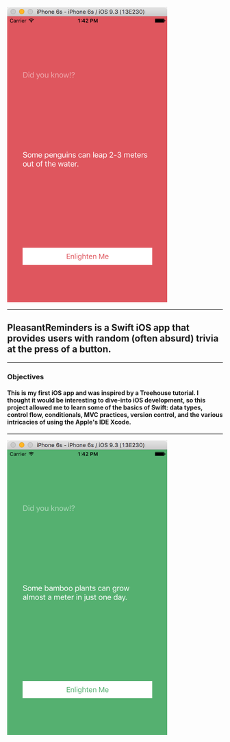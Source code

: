 ![logo](PleasantReminders/Assets.xcassets/1.png)

***


## **PleasantReminders** is a Swift iOS app that provides users with random (often absurd) trivia at the press of a button.

***

### Objectives

#### This is my first iOS app and was inspired by a Treehouse tutorial. I thought it would be interesting to dive-into iOS development, so this project allowed me to learn some of the basics of Swift: data types, control flow, conditionals, MVC practices, version control, and the various intricacies of using the Apple's IDE Xcode.


***


![logo](PleasantReminders/Assets.xcassets/2.png)
